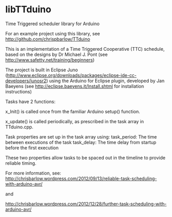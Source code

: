 # libTTduino
Time Triggered scheduler library for Arduino

For an example project using this library, see http://github.com/chrispbarlow/TTduino

This is an implementation of a Time Triggered Cooperative (TTC) schedule, based on the designs by Dr Michael J. Pont (see http://www.safetty.net/training/beginners)

The project is built in Eclipse Juno (http://www.eclipse.org/downloads/packages/eclipse-ide-cc-developers/junosr2) 
using the Arduino for Eclipse plugin, developed by Jan Baeyens (see http://eclipse.baeyens.it/Install.shtml for installation instructions)

Tasks have 2 functions:

x_Init() is called once from the familiar Arduino setup() function.

x_update() is called periodically, as prescribed in the task array in TTduino.cpp.

Task properties are set up in the task array using:
task_period: The time between executions of the task
task_delay: The time delay from startup before the first execution

These two properties allow tasks to be spaced out in the timeline to provide reliable timing.

For more information, see:
http://chrisbarlow.wordpress.com/2012/09/13/reliable-task-scheduling-with-arduino-avr/

and

http://chrisbarlow.wordpress.com/2012/12/28/further-task-scheduling-with-arduino-avr/
